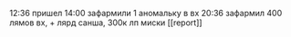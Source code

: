 12:36 пришел
14:00 зафармили 1 аномальку в вх
20:36 зафармил 400 лямов вх, + лярд санша, 300к лп миски
[[report]]
